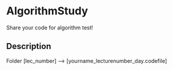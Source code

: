 # AlgorithmStudy
 Share your code for algorithm test!

## Description
Folder [lec_number] --> [yourname_lecturenumber_day.codefile]
